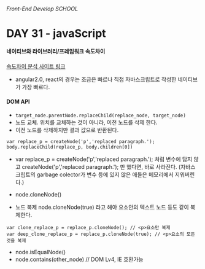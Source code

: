 ###### Front-End Develop SCHOOL

# DAY 31 - javaScript

#### 네이티브와 라이브러리/프레임워크 속도차이 

[속도차이 분석 사이트 링크](http://www.stefankrause.net/js-frameworks-benchmark2/webdriver-java/table.html?utm_source=javascriptweekly&utm_medium=email)

- angular2.0, react의 경우는 조금은 빠르나 직접 자바스크립트로 작성한 네이티브가 가장 빠르다. 

#### DOM API

- `target_node.parentNode.replaceChild(replace_node, target_node)` 
 - 노드 교체. 위치를 교체하는 것이 아니라, 이전 노드를 삭제 한다.  
 - 이전 노드를 삭제하지만 결과 값으로 반환된다. 

```
var replace_p = createNode('p','replaced paragraph.');
body.replaceChild(replace_p, body.children[0])
```
 - var replace_p = createNode('p','replaced paragraph.'); 처럼 변수에 담지 않고 createNode('p','replaced paragraph.'); 만 했다면, 바로 사라진다. (자바스크립트의 garbage colector가 변수 등에 있지 않은 애들은 메모리에서 지워버린다.)

- node.cloneNode() 
 - 노드 복제
 node.cloneNode(true) 라고 해야 요소안의 텍스트 노드 등도 같이 복제한다. 

```
var clone_replace_p = replace_p.cloneNode(); // <p>요소만 복제
var deep_clone_replace_p = replace_p.cloneNode(true); // <p>요소의 모든 것을 복제
```

- node.isEqualNode()
- node.contains(other_node) // DOM Lv4, IE 호환가능



